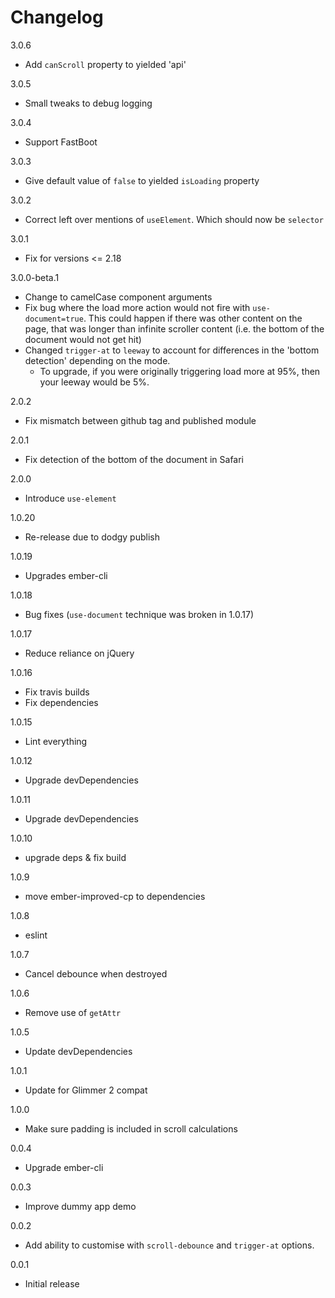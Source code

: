 # Changelog

3.0.6

* Add `canScroll` property to yielded 'api'

3.0.5

* Small tweaks to debug logging

3.0.4

* Support FastBoot

3.0.3

* Give default value of `false` to yielded `isLoading` property

3.0.2

* Correct left over mentions of `useElement`. Which should now be `selector`

3.0.1

* Fix for versions <= 2.18

3.0.0-beta.1

* Change to camelCase component arguments
* Fix bug where the load more action would not fire with `use-document=true`. This could happen if there was other content on the page, that was longer than infinite scroller content (i.e. the bottom of the document would not get hit)
* Changed `trigger-at` to `leeway` to account for differences in the 'bottom detection' depending on the mode.
  * To upgrade, if you were originally triggering load more at 95%, then your leeway would be 5%.

2.0.2

* Fix mismatch between github tag and published module

2.0.1

* Fix detection of the bottom of the document in Safari

2.0.0

* Introduce `use-element`

1.0.20

* Re-release due to dodgy publish

1.0.19

* Upgrades ember-cli

1.0.18

* Bug fixes (`use-document` technique was broken in 1.0.17)

1.0.17

* Reduce reliance on jQuery

1.0.16

* Fix travis builds
* Fix dependencies

1.0.15

* Lint everything

1.0.12

* Upgrade devDependencies

1.0.11

* Upgrade devDependencies

1.0.10

* upgrade deps & fix build

1.0.9

* move ember-improved-cp to dependencies

1.0.8

* eslint

1.0.7

* Cancel debounce when destroyed

1.0.6

* Remove use of `getAttr`

1.0.5

* Update devDependencies

1.0.1

* Update for Glimmer 2 compat

1.0.0

* Make sure padding is included in scroll calculations

0.0.4

* Upgrade ember-cli

0.0.3

* Improve dummy app demo

0.0.2

* Add ability to customise with `scroll-debounce` and `trigger-at` options.

0.0.1

* Initial release
